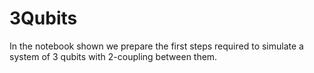 # 3Qubits

In the notebook shown we prepare the first steps required to simulate a system of 3 qubits with 2-coupling between them.
